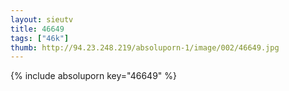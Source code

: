 ```yaml
--- 
layout: sieutv
title: 46649
tags: ["46k"]
thumb: http://94.23.248.219/absoluporn-1/image/002/46649.jpg
---
```

{% include absoluporn key="46649" %} 
